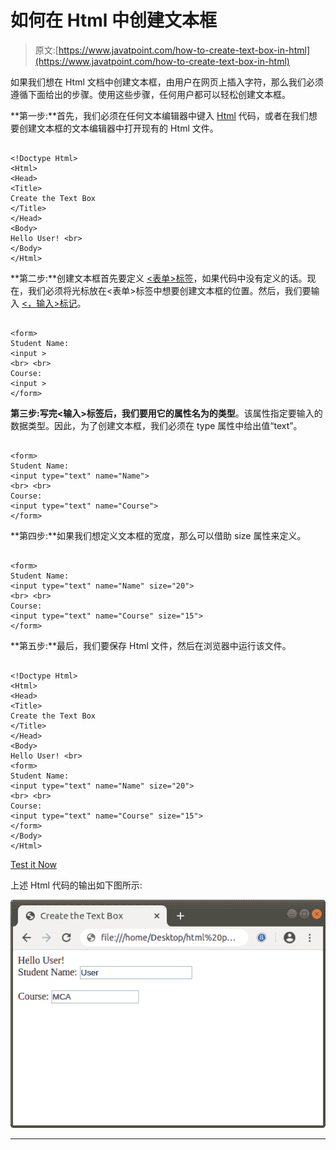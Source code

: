 # 如何在 Html 中创建文本框

> 原文:[https://www.javatpoint.com/how-to-create-text-box-in-html](https://www.javatpoint.com/how-to-create-text-box-in-html)

如果我们想在 Html 文档中创建文本框，由用户在网页上插入字符，那么我们必须遵循下面给出的步骤。使用这些步骤，任何用户都可以轻松创建文本框。

**第一步:**首先，我们必须在任何文本编辑器中键入 [Html](https://www.javatpoint.com/html-tutorial) 代码，或者在我们想要创建文本框的文本编辑器中打开现有的 Html 文件。

```

<!Doctype Html>
<Html>
<Head>
<Title>
Create the Text Box
</Title>
</Head>
<Body>
Hello User! <br>
</Body>
</Html>

```

**第二步:**创建文本框首先要定义 [<表单>标签](https://www.javatpoint.com/html-form)，如果代码中没有定义的话。现在，我们必须将光标放在<表单>标签中想要创建文本框的位置。然后，我们要输入 [<，输入>标记](https://www.javatpoint.com/html-input-tag)。

```

<form>
Student Name:
<input >
<br> <br>
Course:
<input >
</form>

```

**第三步:**写完<输入>标签后，我们要用它的属性名为**的类型**。该属性指定要输入的数据类型。因此，为了创建文本框，我们必须在 type 属性中给出值“text”。

```

<form>
Student Name:
<input type="text" name="Name">
<br> <br>
Course:
<input type="text" name="Course">
</form>

```

**第四步:**如果我们想定义文本框的宽度，那么可以借助 size 属性来定义。

```

<form>
Student Name:
<input type="text" name="Name" size="20">
<br> <br>
Course:
<input type="text" name="Course" size="15">
</form>

```

**第五步:**最后，我们要保存 Html 文件，然后在浏览器中运行该文件。

```

<!Doctype Html>
<Html>   
<Head>    
<Title>   
Create the Text Box
</Title>
</Head>
<Body> 
Hello User! <br> 
<form>
Student Name:
<input type="text" name="Name" size="20">
<br> <br>
Course:
<input type="text" name="Course" size="15">
</form>
</Body> 
</Html>

```

[Test it Now](https://www.javatpoint.com/oprweb/test.jsp?filename=how-to-create-text-box-in-html)

上述 Html 代码的输出如下图所示:

![How to Create Text Box in Html](img/0780de304b8c5eb7378627d73f4f5b9c.png)

* * *